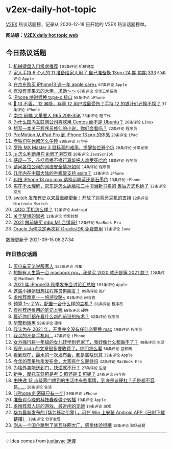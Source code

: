 # v2ex-daily-hot-topic

[V2EX](https://www.v2ex.com/) 热议话题榜，记录从 2020-12-18 日开始的 V2EX 热议话题榜单。

**网站版：[V2EX daily hot topic web](https://boojack.github.io/v2ex-daily-hot-topic-web/)**

## 今日热议话题

<!-- TODAY BEGIN -->

1. [机械键盘入门级求推荐](https://www.v2ex.com/t/801896) `101条评论` `机械键盘`
1. [家人手持 6 个人的 11 准备给家人用了 自己准备换 13pro 24 期 每期 333](https://www.v2ex.com/t/801914) `69条评论` `Apple`
1. [在京东购买 iPhone13 送一年 apple care+](https://www.v2ex.com/t/801902) `67条评论` `Apple`
1. [有没有坚果云的大佬，求助～～](https://www.v2ex.com/t/801937) `67条评论` `全球工单系统`
1. [iPhone 啥时候换 type-c 接口](https://www.v2ex.com/t/801918) `55条评论` `iPhone`
1. [📱 13 不香， 12 暴降，存量 12 用户或最受伤？手持 12 的铁汁们还换不换？](https://www.v2ex.com/t/802011) `37条评论` `iPhone`
1. [南京 前端 大量要人 965 20K-35K](https://www.v2ex.com/t/802016) `28条评论` `酷工作`
1. [为什么国内互联网公司喜欢用 Centos 而不是 Ubuntu？](https://www.v2ex.com/t/802052) `26条评论` `Linux`
1. [想写一本关于程序员修仙的小说，你们会看吗？](https://www.v2ex.com/t/802036) `22条评论` `程序员`
1. [ProMotion 从 iPad Pro 到 iPhone 13 pro 的体感](https://www.v2ex.com/t/802039) `20条评论` `iPad`
1. [老铁们午休都怎么午睡](https://www.v2ex.com/t/802010) `20条评论` `问与答`
1. [罗技 MX Master 3 鼠标真的难用，提醒各位避个坑](https://www.v2ex.com/t/801972) `20条评论` `分享发现`
1. [js 怎么判断用户关闭了浏览器](https://www.v2ex.com/t/801913) `20条评论` `JavaScript`
1. [感叹一下，花括号换不换行真能把人难受死哈哈](https://www.v2ex.com/t/801982) `18条评论` `程序员`
1. [请问各位公司的网络安全情况如何](https://www.v2ex.com/t/802024) `14条评论` `程序员`
1. [几年内在中国大陆的手机能支持 esim？](https://www.v2ex.com/t/802009) `13条评论` `iPhone`
1. [纠结 iPhone 13 pro max 选择远峰蓝还是石墨色](https://www.v2ex.com/t/802003) `13条评论` `iPhone`
1. [实在不太理解，京东是怎么舔脸把二手书当新书卖的 售后方式也绝了](https://www.v2ex.com/t/802034) `12条评论` `京东`
1. [switch 发布有史以来最重磅更新！开放了对蓝牙耳机的支持](https://www.v2ex.com/t/802001) `12条评论` `Nintendo Switch`
1. [iQOO 手机怎么样？](https://www.v2ex.com/t/801974) `12条评论` `Android`
1. [关于梦境的思考](https://www.v2ex.com/t/801962) `12条评论` `奇思妙想`
1. [2021,做前端买 mbp M1 合适吗?](https://www.v2ex.com/t/801894) `12条评论` `MacBook Pro`
1. [Oracle 为何决定再次将 OracleJDK 免费商用](https://www.v2ex.com/t/802012) `11条评论` `Java`

数据更新于 2021-09-15 08:27:34

<!-- TODAY END -->

### 昨日热议话题

<!-- YESTERDAY BEGIN -->

1. [买电车无法说服家人](https://www.v2ex.com/t/801685) `155条评论` `汽车`
1. [想拥有人生第一台 macbook pro，我是买 2020 款还是等 2021 款？](https://www.v2ex.com/t/801689) `128条评论` `MacBook Pro`
1. [2021 年 iPhone13 秋季发布会讨论汇总帖](https://www.v2ex.com/t/801665) `103条评论` `Apple`
1. [这些小姐姐很想找程序员男朋友！](https://www.v2ex.com/t/801744) `89条评论` `推广`
1. [求推荐南京十一旅游攻略~](https://www.v2ex.com/t/801666) `81条评论` `问与答`
1. [预算 1～ 2 W，配置一台什么样的主机？](https://www.v2ex.com/t/801675) `81条评论` `程序员`
1. [有推荐运维用的笔记本嘛](https://www.v2ex.com/t/801676) `68条评论` `硬件`
1. [最近你们都在看什么新的前沿的技术？](https://www.v2ex.com/t/801721) `62条评论` `程序员`
1. [华擎粉转黑](https://www.v2ex.com/t/801680) `58条评论` `硬件`
1. [我认为在 2021 年，开发完全没有任何必要换 mac](https://www.v2ex.com/t/801734) `49条评论` `程序员`
1. [我买的不是手机吗…](https://www.v2ex.com/t/801877) `47条评论` `iPhone`
1. [女方强行将一年级的女儿转学到老家了，我好像什么都做不了？](https://www.v2ex.com/t/801773) `40条评论` `生活`
1. [现在 csdn 的文章很多要收费了，你们怎么看](https://www.v2ex.com/t/801808) `36条评论` `互联网`
1. [看到现在，最水的一次发布会，都是些啥玩意](https://www.v2ex.com/t/801876) `32条评论` `Apple`
1. [今年的苹果秋季发布会，大家有什么期待吗](https://www.v2ex.com/t/801847) `32条评论` `MacBook Pro`
1. [为啥外卖能送到门，快递就不行？](https://www.v2ex.com/t/801841) `27条评论` `生活`
1. [新手，摩托车驾照是考 D 照还是 E 照呢？](https://www.v2ex.com/t/801720) `24条评论` `问与答`
1. [由快递 12 点敲家门想到的生活中有些事情，到底是该硬杠？还是都不容易……](https://www.v2ex.com/t/801794) `20条评论` `生活`
1. [[ iPhone 的密码只有一个]](https://www.v2ex.com/t/801737) `20条评论` `iPhone`
1. [准备对今晚的科技春晚做个转播](https://www.v2ex.com/t/801836) `19条评论` `Apple`
1. [求推荐双人玩的游戏，最近闲的无聊](https://www.v2ex.com/t/801688) `19条评论` `游戏`
1. [华为最新发布的 [华为移动引擎] ，可在 Win 上安装 Android APP（已附下载链接）](https://www.v2ex.com/t/801663) `19条评论` `分享发现`
1. [刚从一个国企跳到了某互联网大厂，感觉体验很糟](https://www.v2ex.com/t/801837) `18条评论` `职场话题`

<!-- YESTERDAY END -->

---

💡 Idea comes from [justjavac 迷渡](https://github.com/justjavac/)
